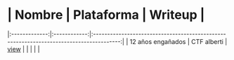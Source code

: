 # | Nombre      | Plataforma | Writeup                                                                               |                
|:-------------:|:------------:|:---------------------------------------------------------------------------------------:|
|    12 años engañados    |     CTF alberti       | [view](https://github.com/gdomram487/writeups/blob/main/PDF/Pentest_securemachine.ctb.pdf) |
|             |            |                                                                                       |
